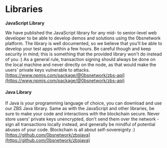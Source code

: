# Libraries

**JavaScript Library** 

We have published the JavaScript library for any mid- to senior-level web developer to be able to develop demos and solutions using the 0bsnetwork platform. The library is well documented, so we believe that you'll be able to develop your test apps within a few hours. Be careful though and keep security in mind; this is something that the provided library won't do instead of you :\) As a general rule, transaction signing should always be done on the local machine and never directly on the node, as that would make the users' private keys vulnerable to attacks.   
[https://www.npmjs.com/package/@0bsnetwork/zbs-api](https://www.npmjs.com/package/@0bsnetwork/zbs-api)

#### Java Library

If Java is your programming language of choice, you can download and use our ZBS Java library. Same as with the JavaScript and other libraries, be sure to make your code and interactions with the blockchain secure. Never store users' private keys unencrypted, don't send them over the network - sign all transactions locally instead, and generally be mindful of potential abuses of your code. Blockchain is all about self-sovereignty :\)  
[https://github.com/0bsnetwork/zbsjava](https://github.com/0bsnetwork/zbsjava)



